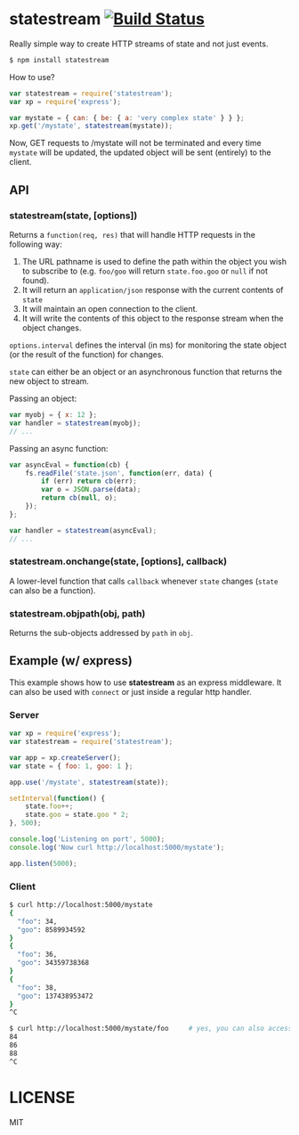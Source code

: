 # statestream [![Build Status](https://secure.travis-ci.org/eladb/node-statestream.png)](http://travis-ci.org/eladb/node-statestream)

Really simple way to create HTTP streams of state and not just events.

```bash
$ npm install statestream
```

How to use?

```js
var statestream = require('statestream');
var xp = require('express');

var mystate = { can: { be: { a: 'very complex state' } } };
xp.get('/mystate', statestream(mystate));
```

Now, GET requests to /mystate will not be terminated and every time `mystate` will be updated,
the updated object will be sent (entirely) to the client.

## API ##

### statestream(state, [options]) ###

Returns a `function(req, res)` that will handle HTTP requests in the following way:
 
 1. The URL pathname is used to define the path within the object you wish to subscribe to (e.g. `foo/goo` will return 
    `state.foo.goo` or `null` if not found).
 2. It will return an `application/json` response with the current contents of `state` 
 3. It will maintain an open connection to the client.
 4. It will write the contents of this object to the response stream when the object changes.

`options.interval` defines the interval (in ms) for monitoring the state object (or the result of the function) for changes.

`state` can either be an object or an asynchronous function that returns the new object to stream.

Passing an object:

```js
var myobj = { x: 12 };
var handler = statestream(myobj);
// ...
```

Passing an async function:

```js
var asyncEval = function(cb) {
	fs.readFile('state.json', function(err, data) {
		if (err) return cb(err);
		var o = JSON.parse(data);
		return cb(null, o);
	});
};

var handler = statestream(asyncEval);
// ...
```

### statestream.onchange(state, [options], callback) ###

A lower-level function that calls `callback` whenever `state` changes (`state` can also be a function).

### statestream.objpath(obj, path) ###

Returns the sub-objects addressed by `path` in `obj`.

## Example (w/ express) ##

This example shows how to use __statestream__ as an express middleware.
It can also be used with `connect` or just inside a regular http handler.

### Server

```js
var xp = require('express');
var statestream = require('statestream');

var app = xp.createServer();
var state = { foo: 1, goo: 1 };

app.use('/mystate', statestream(state));

setInterval(function() {
	state.foo++;
	state.goo = state.goo * 2;
}, 500);

console.log('Listening on port', 5000);
console.log('Now curl http://localhost:5000/mystate');

app.listen(5000);
```

### Client

```bash
$ curl http://localhost:5000/mystate
{
  "foo": 34,
  "goo": 8589934592
}
{
  "foo": 36,
  "goo": 34359738368
}
{
  "foo": 38,
  "goo": 137438953472
}
^C

$ curl http://localhost:5000/mystate/foo     # yes, you can also access sub-objects using url paths
84
86
88
^C
```

# LICENSE

MIT